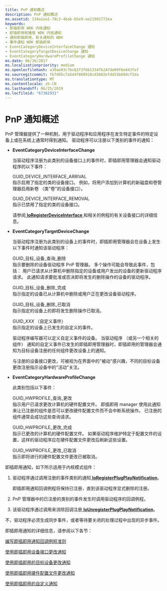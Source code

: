 ```yaml
---
title: PnP 通知概述
description: PnP 通知概述
ms.assetid: 134a1ea1-78c2-4bab-b5e9-ae21901772ea
keywords:
- 即插即用 WDK 内核通知
- 即插即用和播放 WDK 内核通知
- 通知即插即用，有关通知的 WDK
- 事件通知 WDK 即插即用
- EventCategoryDeviceInterfaceChange 通知
- EventCategoryTargetDeviceChange 通知
- EventCategoryHardwareProfileChange 通知
ms.date: 06/16/2017
ms.localizationpriority: medium
ms.openlocfilehash: a30ae03c7bc62f3f6b1334fb247de09f6e443fef
ms.sourcegitcommit: fb7d95c7a5d47860918cd3602efdd33b69dcf2da
ms.translationtype: MT
ms.contentlocale: zh-CN
ms.lasthandoff: 06/25/2019
ms.locfileid: "67362931"
---
```

# <a name="pnp-notification-overview"></a>PnP 通知概述





PnP 管理器提供了一种机制，用于驱动程序和应用程序在发生特定事件的特定设备上或在系统上通常时得到通知。 驱动程序可以注册以下类别的事件的通知：

-   **EventCategoryDeviceInterfaceChange**

    当驱动程序注册为此类别的设备接口上的事件时，即插即用管理器会通知驱动程序的以下事件：

    <a href="" id="guid-device-interface-arrival"></a>GUID\_DEVICE\_INTERFACE\_ARRIVAL  
    指示启用了指定的类的设备接口。 例如，将用户添加到计算机的新磁盘和卷管理器启用新卷 （类"卷"的设备接口）。

    <a href="" id="guid-device-interface-removal"></a>GUID\_DEVICE\_INTERFACE\_REMOVAL  
    指示已禁用了指定的类的设备接口。

    请参阅[ **IoRegisterDeviceInterface** ](https://docs.microsoft.com/windows-hardware/drivers/ddi/content/wdm/nf-wdm-ioregisterdeviceinterface)和相关的例程的有关设备接口的详细信息。

-   **EventCategoryTargetDeviceChange**

    当驱动程序注册为此类别的设备上的事件时，即插即用管理器会在设备上发生以下事件时通知该驱动程序：

    <a href="" id="guid-target-device-query-remove"></a>GUID\_目标\_设备\_查询\_删除  
    指示要删除的设备驱动程序 PnP 管理器。 多个操作可能会导致此事件，包括： 用户已请求从计算机中删除指定的设备或用户发出的设备的更新驱动程序请求。 此通知请求要批准或否决即将发生的删除操作的设备的驱动程序。

    <a href="" id="guid-target-device-remove-complete"></a>GUID\_目标\_设备\_删除\_完成  
    指示指定的设备已从计算机中删除或用户正在更改设备驱动程序。

    <a href="" id="guid-target-device-remove-cancelled"></a>GUID\_目标\_设备\_删除\_已取消  
    指示指定的设备上的即将发生删除操作已取消。

    <a href="" id="guid-xxx---custom-events-"></a>GUID\_*XXX* （自定义事件）  
    指示指定的设备上已发生的自定义的事件。

    驱动程序编写器可以定义自定义事件的设备。 当驱动程序 （或另一个相关的组件） 通知的自定义事件已发生的即插即用管理器时，即插即用的管理器会通知为目标设备注册的任何组件更改设备上的通知。

    与注册的设备接口更改，可被视为在界面中的"被动"感兴趣，不同的目标设备更改注册指示设备中的"活动"关注。

-   **EventCategoryHardwareProfileChange**

    此类别包括以下事件：

    <a href="" id="guid-hwprofile-query-change"></a>GUID\_HWPROFILE\_查询\_更改  
    指示用户已请求更改计算机的硬件配置文件。 即插即用 manager 使用此通知来让已注册的组件是否可以更改硬件配置文件而不会中断系统操作。 已注册的组件通常会成功这些查询请求。

    <a href="" id="guid-hwprofile-change-complete"></a>GUID\_HWPROFILE\_更改\_完成  
    指示已更改的计算机的硬件配置文件。 如果驱动程序维护特定于配置文件的设置，这样的驱动程序应在硬件配置文件更改后刷新这些设置。

    <a href="" id="guid-hwprofile-change-cancelled"></a>GUID\_HWPROFILE\_更改\_已取消  
    指示即将进行的硬件配置文件更改已被取消。

即插即用通知，如下所示适用于内核模式组件：

1.  驱动程序通过调用注册的事件类别的通知[ **IoRegisterPlugPlayNotification**](https://docs.microsoft.com/windows-hardware/drivers/ddi/content/wdm/nf-wdm-ioregisterplugplaynotification)。

    即插即用通知回调例程将保持已注册，直到该驱动程序显式删除的注册。

2.  PnP 管理器中的已注册的类别的事件发生时调用驱动程序的回调例程。

3.  该驱动程序通过调用来消除回调注册[ **IoUnregisterPlugPlayNotification**](https://docs.microsoft.com/windows-hardware/drivers/ddi/content/wdm/nf-wdm-iounregisterplugplaynotification)。

不，驱动程序必须生成同步事件，或者等待要关闭的处理过程中出现的异步事件。

即插即用通知的详细信息，请参阅以下各节：

[编写即插即用通知回调例程准则](guidelines-for-writing-pnp-notification-callback-routines.md)

[使用即插即用设备接口更改通知](using-pnp-device-interface-change-notification.md)

[使用即插即用的目标设备更改通知](using-pnp-target-device-change-notification.md)

[使用即插即用硬件配置文件更改通知](using-pnp-hardware-profile-change-notification.md)

[使用即插即用的自定义通知](using-pnp-custom-notification.md)

 

 




